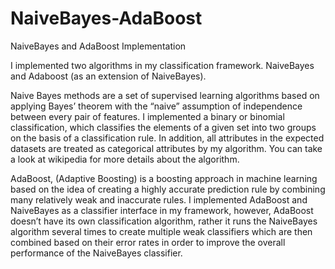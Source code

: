 NaiveBayes-AdaBoost
===================

NaiveBayes and AdaBoost Implementation


I implemented two algorithms in my classification framework. NaiveBayes and Adaboost (as an extension of NaiveBayes).


Naive Bayes methods are a set of supervised learning algorithms based on applying Bayes’ theorem with the “naive” assumption of independence between every pair of features. I implemented a binary or binomial classification, which classifies the elements of a given set into two groups on the basis of a classification rule. In addition, all attributes in the expected datasets are treated as categorical attributes by my algorithm. You can take a look at wikipedia for more details about the algorithm.

AdaBoost, (Adaptive Boosting) is a boosting approach in machine learning based on the idea of creating a highly accurate prediction rule by combining many relatively weak and inaccurate rules. I implemented AdaBoost and NaiveBayes as a classifier interface in my framework, however, AdaBoost doesn’t have its own classification algorithm, rather it runs the NaiveBayes algorithm several times to create multiple weak classifiers which are then combined based on their error rates in order to improve the overall performance of the NaiveBayes classifier.
